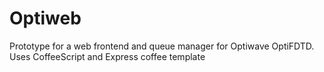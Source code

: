 # Optiweb

Prototype for a web frontend and queue manager for Optiwave OptiFDTD.
Uses CoffeeScript and Express coffee template
